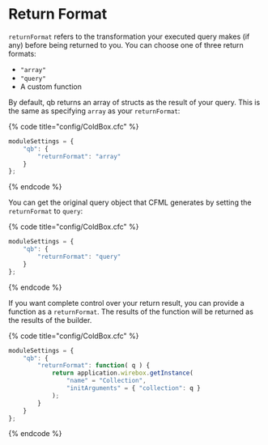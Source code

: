 # Return Format

`returnFormat` refers to the transformation your executed query makes \(if any\) before being returned to you.  You can choose one of three return formats:

* `"array"`
* `"query"`
* A custom function

By default, qb returns an array of structs as the result of your query. This is the same as specifying `array` as your `returnFormat`:

{% code title="config/ColdBox.cfc" %}
```javascript
moduleSettings = {
    "qb": {
        "returnFormat": "array"
    }
};
```
{% endcode %}

You can get the original query object that CFML generates by setting the `returnFormat` to `query`:

{% code title="config/ColdBox.cfc" %}
```javascript
moduleSettings = {
    "qb": {
        "returnFormat": "query"
    }
};
```
{% endcode %}

If you want complete control over your return result, you can provide a function as a `returnFormat`. The results of the function will be returned as the results of the builder.

{% code title="config/ColdBox.cfc" %}
```javascript
moduleSettings = {
    "qb": {
        "returnFormat": function( q ) {
            return application.wirebox.getInstance(
                "name" = "Collection",
                "initArguments" = { "collection": q }
            );
        }
    }
};
```
{% endcode %}

